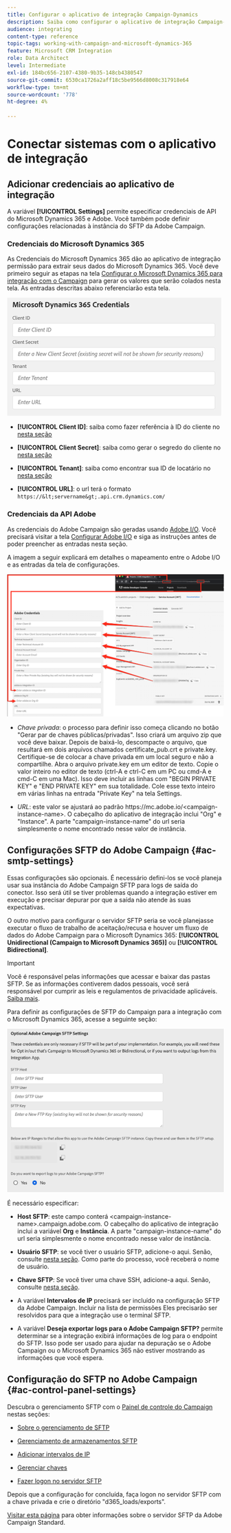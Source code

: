 ```yaml
---
title: Configurar o aplicativo de integração Campaign-Dynamics
description: Saiba como configurar o aplicativo de integração Campaign-Dynamics
audience: integrating
content-type: reference
topic-tags: working-with-campaign-and-microsoft-dynamics-365
feature: Microsoft CRM Integration
role: Data Architect
level: Intermediate
exl-id: 184bc656-2107-4380-9b35-148cb4380547
source-git-commit: 6530ca1726a2aff18c5be9566d8008c317918e64
workflow-type: tm+mt
source-wordcount: '778'
ht-degree: 4%

---
```


# Conectar sistemas com o aplicativo de integração

## Adicionar credenciais ao aplicativo de integração

A variável **[!UICONTROL Settings]** permite especificar credenciais de API do Microsoft Dynamics 365 e Adobe. Você também pode definir configurações relacionadas à instância do SFTP da Adobe Campaign.

### Credenciais do Microsoft Dynamics 365

As Credenciais do Microsoft Dynamics 365 dão ao aplicativo de integração permissão para extrair seus dados do Microsoft Dynamics 365.  Você deve primeiro seguir as etapas na tela [Configurar o Microsoft Dynamics 365 para integração com o Campaign](../../integrating/using/d365-acs-configure-d365.md) para gerar os valores que serão colados nesta tela. As entradas descritas abaixo referenciarão esta tela.

![](assets/do-not-localize/d365-to-acs-ui-page-workflows-settings-d365.png)

* **[!UICONTROL Client ID]**: saiba como fazer referência à ID do cliente no [nesta seção](../../integrating/using/d365-acs-configure-d365.md#register-a-new-app)

* **[!UICONTROL Client Secret]**: saiba como gerar o segredo do cliente no [nesta seção](../../integrating/using/d365-acs-configure-d365.md#generate-a-client-secret)

* **[!UICONTROL Tenant]**: saiba como encontrar sua ID de locatário no [nesta seção](../../integrating/using/d365-acs-configure-d365.md#get-the-tenant-id)

* **[!UICONTROL URL]**: o url terá o formato `https://&lt;servername&gt;.api.crm.dynamics.com/`

### Credenciais da API Adobe

As credenciais do Adobe Campaign são geradas usando [Adobe I/O](https://www.adobe.io/). Você precisará visitar a tela [Configurar Adobe I/O](../../integrating/using/d365-acs-configure-adobe-io.md) e siga as instruções antes de poder preencher as entradas nesta seção.

A imagem a seguir explicará em detalhes o mapeamento entre o Adobe I/O e as entradas da tela de configurações.

![](assets/do-not-localize/d365-to-acs-ui-page-workflows-settings-adobeio.png)

* *Chave privada*: o processo para definir isso começa clicando no botão &quot;Gerar par de chaves públicas/privadas&quot;. Isso criará um arquivo zip que você deve baixar. Depois de baixá-lo, descompacte o arquivo, que resultará em dois arquivos chamados certificate_pub.crt e private.key. Certifique-se de colocar a chave privada em um local seguro e não a compartilhe. Abra o arquivo private.key em um editor de texto. Copie o valor inteiro no editor de texto (ctrl-A e ctrl-C em um PC ou cmd-A e cmd-C em uma Mac). Isso deve incluir as linhas com &quot;BEGIN PRIVATE KEY&quot; e &quot;END PRIVATE KEY&quot; em sua totalidade. Cole esse texto inteiro em várias linhas na entrada &quot;Private Key&quot; na tela Settings.

* *URL*: este valor se ajustará ao padrão https\://mc.adobe.io/&lt;campaign-instance-name>. O cabeçalho do aplicativo de integração inclui &quot;Org&quot; e &quot;Instance&quot;. A parte &quot;campaign-instance-name&quot; do url seria simplesmente o nome encontrado nesse valor de instância.

## Configurações SFTP do Adobe Campaign {#ac-smtp-settings}

Essas configurações são opcionais. É necessário defini-los se você planeja usar sua instância do Adobe Campaign SFTP para logs de saída do conector. Isso será útil se tiver problemas quando a integração estiver em execução e precisar depurar por que a saída não atende às suas expectativas.

O outro motivo para configurar o servidor SFTP seria se você planejasse executar o fluxo de trabalho de aceitação/recusa e houver um fluxo de dados do Adobe Campaign para o Microsoft Dynamics 365: **[!UICONTROL Unidirectional (Campaign to Microsoft Dynamics 365)]** ou **[!UICONTROL Bidirectional]**.

>[!IMPORTANT]
>
>Você é responsável pelas informações que acessar e baixar das pastas SFTP. Se as informações contiverem dados pessoais, você será responsável por cumprir as leis e regulamentos de privacidade aplicáveis. [Saiba mais](../../integrating/using/d365-acs-notices-and-recommendations.md#acs-msdyn-manage-privacy).
>

Para definir as configurações de SFTP do Campaign para a integração com o Microsoft Dynamics 365, acesse a seguinte seção:

![](assets/do-not-localize/d365-to-acs-ui-page-workflows-settings-sftp.png)

É necessário especificar:

* **Host SFTP**: este campo conterá &lt;campaign-instance-name>.campaign.adobe.com. O cabeçalho do aplicativo de integração inclui a variável **Org** e **Instância**. A parte &quot;campaign-instance-name&quot; do url seria simplesmente o nome encontrado nesse valor de instância.

* **Usuário SFTP**: se você tiver o usuário SFTP, adicione-o aqui. Senão, consulte [nesta seção](#ac-control-panel-settings). Como parte do processo, você receberá o nome de usuário.

* **Chave SFTP**: Se você tiver uma chave SSH, adicione-a aqui. Senão, consulte [nesta seção](#ac-control-panel-settings).

* A variável **Intervalos de IP** precisará ser incluído na configuração SFTP da Adobe Campaign. Incluir na lista de permissões Eles precisarão ser resolvidos para que a integração use o terminal SFTP.

* A variável **Deseja exportar logs para o Adobe Campaign SFTP?** permite determinar se a integração exibirá informações de log para o endpoint do SFTP. Isso pode ser usado para ajudar na depuração se o Adobe Campaign ou o Microsoft Dynamics 365 não estiver mostrando as informações que você espera.

## Configuração do SFTP no Adobe Campaign {#ac-control-panel-settings}

Descubra o gerenciamento SFTP com o [Painel de controle do Campaign](https://experienceleague.adobe.com/docs/control-panel/using/control-panel-home.html?lang=pt-BR) nestas seções:

* [Sobre o gerenciamento de SFTP](https://experienceleague.adobe.com/docs/control-panel/using/sftp-management/about-sftp-management.html?lang=pt-BR#sftp-management)

* [Gerenciamento de armazenamentos SFTP](https://experienceleague.adobe.com/docs/control-panel/using/sftp-management/key-management.html#installing-ssh-key)

* [Adicionar intervalos de IP](https://experienceleague.adobe.com/docs/control-panel/using/sftp-management/ip-range-allow-listing.html#sftp-management)

* [Gerenciar chaves](https://experienceleague.adobe.com/docs/control-panel/using/sftp-management/key-management.html#sftp-management)

* [Fazer logon no servidor SFTP](https://experienceleague.adobe.com/docs/control-panel/using/sftp-management/logging-into-sftp-server.html#sftp-management)

Depois que a configuração for concluída, faça logon no servidor SFTP com a chave privada e crie o diretório &quot;d365_loads/exports&quot;.

[Visitar esta página](https://experienceleague.adobe.com/docs/campaign-standard-learn/control-panel/sftp-management/monitoring-server-capacity.html?lang=pt-BR#sftp-management) para obter informações sobre o servidor SFTP da Adobe Campaign Standard.
